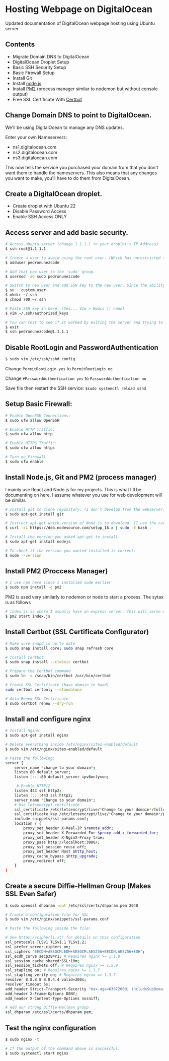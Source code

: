 # Hosting Webpage on DigitalOcean

Updated documentation of DigitalOcean webpage hosting using Ubuntu server.

## Contents

- Migrate Domain DNS to DigitalOcean
- DigitalOcean Droplet Setup
- Basic SSH Security Setup
- Basic Firewall Setup
- Install Git
- Install [node.js](https://nodejs.org/en/)
- Install [PM2](https://www.npmjs.com/package/pm2) (process manager similar to nodemon but without console output)
- Free SSL Certificate With [Certbot](https://certbot.eff.org/)

## Change Domain DNS to point to DigitalOcean. 
We'll be using DigitalOcean to manage any DNS updates.

Enter your own Nameservers:
* ns1.digitalocean.com
* ns2.digitalocean.com
* ns3.digitalocean.com

This now tells the service you purchased your domain from that you don't want them to handle the nameservers.
This also means that any changes you want to make, you'll have to do them from DigitalOcean.

## Create a DigitalOcean droplet. 
* Create droplet with Ubuntu 22
* Disable Password Access
* Enable SSH Access ONLY

## Access server and add basic security.
```sh
# Access ubuntu server (change 1.1.1.1 to your droplet's IP Address)
$ ssh root@1.1.1.1

# Create a user to avoid using the root user. (Which has unrestricted sudo rights):
$ adduser pedronunezcode

# Add that new user to the 'sudo' group.
$ usermod -aG sudo pedronunezcode

# Switch to new user and add SSH key to the new user. Since the ability to sign into root will be disabled later.
$ su - custom_user
$ mkdir ~/.ssh
$ chmod 700 ~/.ssh

# Paste SSH key in here: (Yes... Vim > Emacs || nano)
$ vim ~/.ssh/authorized_keys

# You can test to see if it worked by exiting the server and trying to connect to your new user.
$ exit 
$ ssh pedronunezcode@1.1.1.1 
```

## Disable RootLogin and PasswordAuthentication

```sh
$ sudo vim /etc/ssh/sshd_config
```

Change `PermitRootLogin yes` to `PermitRootLogin no`

Change `#PasswordAuthentication yes` to `PasswordAuthentication no`

Save file then restart the SSH service: `$sudo systemctl reload sshd`

## Setup Basic Firewall:
```sh
# Enable OpenSSH Connections:
$ sudo ufw allow OpenSSH

# Enable HTTP Traffic:
$ sudo ufw allow http

# Enable HTTPS Traffic:
$ sudo ufw allow https

# Turn on Firewall
$ sudo ufw enable
```

## Install Node.js, Git and PM2 (process manager)
I mainly use React and Node.js for my projects. This is what I'll be documenting on here. I assume whatever you 
use for web development will be similar.

```sh
# Install git to clone repository. (I don't develop from the webserver)
$ sudo apt-get install git

# Instruct apt-get which version of Node.js to download. (I use the current v16 stable build)
$ curl -sL https://deb.nodesource.com/setup_16.x | sudo -E bash -

# Install the version you asked apt-get to install:
$ sudo apt-get install nodejs

# To check if the version you wanted installed is correct:
$ node --version
```

## Install PM2 (Proccess Manager)

```sh
# I use npm here since I installed node earlier
$ sudo npm install -g pm2
```

PM2 is used very similarly to nodemon or node to start a process. The sytax is as follows

```sh
# index.js is where I usually have an express server. This will serve my app to localhost.
$ pm2 start index.js 
```

## Install Certbot (SSL Certificate Configurator)

```sh
# Make sure snapd is up to date
$ sudo snap install core; sudo snap refresh core

# Install Certbot
$ sudo snap install --classic certbot

# Prepare the Certbot command
$ sudo ln -s /snap/bin/certbot /usr/bin/certbot

# Create SSL Certificate (have domain in hand)
sudo certbot certonly --standalone

# Auto Renew SSL Certificate
$ sudo certbot renew --dry-run
```

## Install and configure nginx

```sh
# Install nginx
$ sudo apt-get install nginx

# Delete everything inside /etx/nginx/sites-enabled/default
$ sudo vim /etc/nginx/sites-enabled/default

# Paste the following:
server {
    server_name *change to your domain*;
    listen 80 default_server;
    listen [::]:80 default_server ipv6only=on; 

     # Enable HTTP/2
    listen 443 ssl http2;
    listen [::]:443 ssl http2;
    server_name *Change to your domain*;
    # Use letsencrypt certificate
    ssl_certificate /etc/letsencrypt/live/*Change to your domain*/fullchain.pem;
    ssl_certificate_key /etc/letsencrypt/live/*Change to your domain*/privkey.pem;
    include snippets/ssl-params.conf;
    location / {
        proxy_set_header X-Real-IP $remote_addr;
        proxy_set_header X-Forwarded-For $proxy_add_x_forwarded_for;
        proxy_set_header X-NginX-Proxy true;
        proxy_pass http://localhost:3000/;
        proxy_ssl_session_reuse off;
        proxy_set_header Host $http_host;
        proxy_cache_bypass $http_upgrade;
        proxy_redirect off;
    }
}

```

## Create a secure Diffie-Hellman Group (Makes SSL Even Safer)
```sh
$ sudo openssl dhparam -out /etc/ssl/certs/dhparam.pem 2048

# Create a configuration file for SSL
$ sudo vim /etc/nginx/snippets/ssl-params.conf

# Paste the following inside the file:

# See https://cipherli.st/ for details on this configuration
ssl_protocols TLSv1 TLSv1.1 TLSv1.2;
ssl_prefer_server_ciphers on;
ssl_ciphers "EECDH+AESGCM:EDH+AESGCM:AES256+EECDH:AES256+EDH";
ssl_ecdh_curve secp384r1; # Requires nginx >= 1.1.0
ssl_session_cache shared:SSL:10m;
ssl_session_tickets off; # Requires nginx >= 1.5.9
ssl_stapling on; # Requires nginx >= 1.3.7
ssl_stapling_verify on; # Requires nginx => 1.3.7
resolver 8.8.8.8 8.8.4.4 valid=300s;
resolver_timeout 5s;
add_header Strict-Transport-Security "max-age=63072000; includeSubDomains; preload";
add_header X-Frame-Options DENY;
add_header X-Content-Type-Options nosniff;

# Add our strong Diffie-Hellman group
ssl_dhparam /etc/ssl/certs/dhparam.pem;
```

## Test the nginx configuration
```sh
$ sudo nginx -t

# If the output of the command above is successful:
$ sudo systemctl start nginx
```
